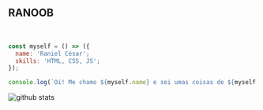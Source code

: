 ## RANOOB

<br>

```javascript
const myself = () => ({
  name: 'Raniel César';
  skills: 'HTML, CSS, JS';
});

console.log(`Oi! Me chamo ${myself.name} e sei umas coisas de ${myself.skills}. :D`);
```


![github stats](https://github-readme-stats.vercel.app/api?username=ranielcsar&show_icons=true)
